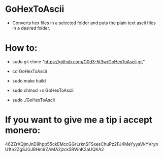# GoHexToAscii

* Converts hex files in a selected folder and puts the plain text ascii files in a desired folder.

# How to:

* sudo git clone "https://github.com/C0d3-5t3w/GoHexToAscii.git"

* cd GoHexToAscii

* sudo make build

* sudo chmod +x GoHexToAscii

* sudo ./GoHexToAscii

# If you want to give me a tip i accept monero:

462ZrXQjmJnD9hpp55ckEMccGGrLrknSFSxesChuPz2FJ4MeYyyaVkYVrynU1tn2ZgSJGJBHm9ZAMA2jzck5RWhK2aUQKA2



